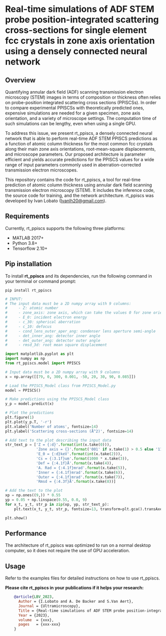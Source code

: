 # Real-time simulations of ADF STEM probe position-integrated scattering cross-sections for single element fcc crystals in zone axis orientation using a densely connected neural network

## Overview
Quantifying annular dark field (ADF) scanning transmission electron microscopy (STEM) images in terms of composition or thickness often relies on probe-position integrated scattering cross sections (PPISCSs). In order to compare experimental PPISCSs with theoretically predicted ones, expensive simulations are needed for a given specimen, zone axis orientation, and a variety of microscope settings. The computation time of such simulations can be lengthy, even when using a single GPU.

To address this issue, we present rt_ppiscs, a densely connected neural network that is able to perform real-time ADF STEM PPISCS predictions as a function of atomic column thickness for the most common fcc crystals along their main zone axis orientations, root-mean-square displacements, and microscope parameters. Our proposed architecture is parameter efficient and yields accurate predictions for the PPISCS values for a wide range of input parameters commonly used in aberration-corrected transmission electron microscopes.

This repository contains the code for rt_ppiscs, a tool for real-time prediction of atomic column thickness using annular dark field scanning transmission electron microscopy (STEM). It includes the inference code, the source code for training, and the network architecture. rt_ppiscs was developed by Ivan Lobato (Ivanlh20@gmail.com).

## Requirements
Currently, rt_ppiscs supports the following three platforms:
- MATLAB 2017+
- Python 3.8+
- Tensorflow 2.10+

## Pip installation
To install **rt_ppiscs** and its dependencies, run the following command in your terminal or command prompt:
```
pip install rt_ppiscs
```

```python
# INPUT:
# The input data must be a 2D numpy array with 9 columns:
#     - Z: atomic number
#     - zone_axis: zone axis, which can take the values 0 for zone orientations 110/101/011 and 1 for zone axis orientation 001/100/010
#     - E_0: incident electron energy
#     - c_30: spherical aberration
#     - c_10: defocus
#     - cond_lens_outer_aper_ang: condenser lens aperture semi-angle
#     - det_inner_ang: detector inner angle
#     - det_outer_ang: detector outer angle
#     - rmsd_3d: root mean square displacement

import matplotlib.pyplot as plt
import numpy as np
from rt_ppiscs.model import PPISCS

# Input data must be a 2D numpy array with 9 columns
x = np.array([[79, 0, 300, 0.001, -50, 20, 30, 90, 0.085]])

# Load the PPISCS_Model class from PPISCS_Model.py
model = PPISCS()

# Make predictions using the PPISCS_Model class
y_p = model.predict(x)

# Plot the predictions
plt.figure(1)
plt.plot(y_p.T, '-r')
plt.xlabel('Number of atoms', fontsize=14)
plt.ylabel('Scattering cross-sections (Å^2)', fontsize=14)

# Add text to the plot describing the input data
str_text_p = ['Z = {:d}'.format(int(x.take(0))),
              'Zone axis = {}'.format('001' if x.take(1) > 0.5 else '110'),
              'E_0 = {:d}keV'.format(int(x.take(2))),
              'Cs = {:3.1f}um'.format(1000 * x.take(3)),
              'Def = {:4.1f}Å'.format(x.take(4)),
              'A. Rad = {:4.1f}mrad'.format(x.take(5)),
              'Inner = {:4.1f}mrad'.format(x.take(6)),
              'Outer = {:4.1f}mrad'.format(x.take(7)),
              'Rmsd = {:4.3f}Å'.format(x.take(8))]

# Add the text to the plot
xp = np.ones((9,)) * 0.55
yp = 0.05 + np.linspace(0.55, 0.0, 9)
for x_t, y_t, str_p in zip(xp, yp, str_text_p):
    plt.text(x_t, y_t, str_p, fontsize=13, transform=plt.gca().transAxes)

plt.show()
```

## Performance
The architecture of rt_ppiscs was optimized to run on a normal desktop computer, so it does not require the use of GPU acceleration.

## Usage
Refer to the examples files for detailed instructions on how to use rt_ppiscs.

**Please cite rt_ppiscs in your publications if it helps your research:**
```bibtex
    @article{LBV_2023,
      Author = {I.Lobato and A. De Backer and S.Van Aert},
      Journal = {Ultramicroscopy},
      Title = {Real-time simulations of ADF STEM probe position-integrated scattering cross-sections for single element fcc crystals in zone axis orientation using a densely connected neural network},
      Year = {2023},
  	  volume  = {xxx},
      pages   = {xxx-xxx}
    }